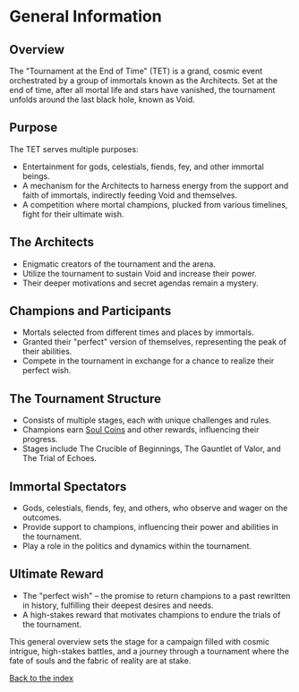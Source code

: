 # General Information

## Overview
The "Tournament at the End of Time" (TET) is a grand, cosmic event orchestrated by a group of immortals known as the Architects. Set at the end of time, after all mortal life and stars have vanished, the tournament unfolds around the last black hole, known as Void.

## Purpose
The TET serves multiple purposes:
- Entertainment for gods, celestials, fiends, fey, and other immortal beings.
- A mechanism for the Architects to harness energy from the support and faith of immortals, indirectly feeding Void and themselves.
- A competition where mortal champions, plucked from various timelines, fight for their ultimate wish.

## The Architects
- Enigmatic creators of the tournament and the arena.
- Utilize the tournament to sustain Void and increase their power.
- Their deeper motivations and secret agendas remain a mystery.

## Champions and Participants
- Mortals selected from different times and places by immortals.
- Granted their "perfect" version of themselves, representing the peak of their abilities.
- Compete in the tournament in exchange for a chance to realize their perfect wish.

## The Tournament Structure
- Consists of multiple stages, each with unique challenges and rules.
- Champions earn [Soul Coins](/items.md#soul-coins) and other rewards, influencing their progress.
- Stages include The Crucible of Beginnings, The Gauntlet of Valor, and The Trial of Echoes.

## Immortal Spectators
- Gods, celestials, fiends, fey, and others, who observe and wager on the outcomes.
- Provide support to champions, influencing their power and abilities in the tournament.
- Play a role in the politics and dynamics within the tournament.

## Ultimate Reward
- The "perfect wish" – the promise to return champions to a past rewritten in history, fulfilling their deepest desires and needs.
- A high-stakes reward that motivates champions to endure the trials of the tournament.

This general overview sets the stage for a campaign filled with cosmic intrigue, high-stakes battles, and a journey through a tournament where the fate of souls and the fabric of reality are at stake.

[Back to the index](/index#index)
